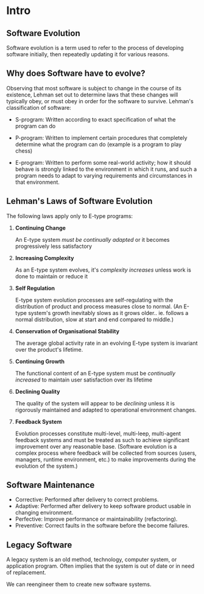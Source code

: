 # Intro

## Software Evolution
Software evolution is a term used to refer to the process of developing software initially, then repeatedly updating it for various reasons.

## Why does Software have to evolve?
Observing that most software is subject to change in the course of its existence, Lehman set out to determine laws that these changes will typically obey, or must obey in order for the software to survive.
Lehman's classification of software:

- S-program: Written according to exact specification of what the program can do

- P-program: Written to implement certain procedures that completely determine what the program can do (example is a program to play chess)

- E-program: Written to perform some real-world activity; how it should behave is strongly linked to the environment in which it runs, and such a program needs to adapt to varying requirements and circumstances in that environment.

## Lehman's Laws of Software Evolution
The following laws apply only to E-type programs:

1. __Continuing Change__

    An E-type system *must be continually adapted* or it becomes progressively less satisfactory

2. __Increasing Complexity__

    As an E-type system evolves, it's *complexity increases* unless work is done to maintain or reduce it
3. __Self Regulation__

    E-type system evolution processes are self-regulating with the distribution of product and process measures close to normal. (An E-type system's growth inevitably slows as it grows older.. ie. follows a normal distribution, slow at start and end compared to middle.)

4. __Conservation of Organisational Stability__

    The average global activity rate in an evolving E-type system is invariant over the product's lifetime.

5. __Continuing Growth__

    The functional content of an E-type system must be *continually increased* to maintain user satisfaction over its lifetime

6. __Declining Quality__

    The quality of the system will appear to be *declining* unless it is rigorously maintained and adapted to operational environment changes.

7. __Feedback System__

    Evolution processes constitute multi-level, multi-leep, multi-agent feedback systems and must be treated as such to achieve significant improvement over any reasonable base. (Software evolution is a complex process where feedback will be collected from sources (users, managers, runtime environment, etc.) to make improvements during the evolution of the system.)

## Software Maintenance
- Corrective: Performed after delivery to correct problems.
- Adaptive: Performed after delivery to keep software product usable in changing environment.
- Perfective: Improve performance or maintainability (refactoring).
- Preventive: Correct faults in the software before the become failures.

## Legacy Software
A legacy system is an old method, technology, computer system, or application program. Often implies that the system is out of date or in need of replacement.

We can reengineer them to create new software systems.
